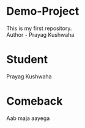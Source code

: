 # Demo-Project
This is my first repository.
<br>
Author - Prayag Kushwaha

# Student
Prayag Kushwaha
# Comeback
Aab maja aayega
